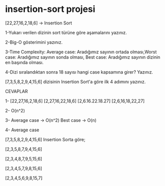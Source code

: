 # insertion-sort projesi

[22,27,16,2,18,6] -> Insertion Sort

1-Yukarı verilen dizinin sort türüne göre aşamalarını yazınız.

2-Big-O gösterimini yazınız.

3-Time Complexity: Average case: Aradığımız sayının ortada olması,Worst case: Aradığımız sayının sonda olması, Best case: Aradığımız sayının dizinin en başında olması.

4-Dizi sıralandıktan sonra 18 sayısı hangi case kapsamına girer? Yazınız.


[7,3,5,8,2,9,4,15,6] dizisinin Insertion Sort'a göre ilk 4 adımını yazınız.

CEVAPLAR

1- [22,27,16,2,18,6]
   [2,27,16,22,18,6]
   [2,6.16.22.18.27]
   [2,6,16,18,22,27]
   
   
2- O(n^2)   

3- Average case -> O(n^2) Best case -> O(n)

4- Average case


[7,3,5,8,2,9,4,15,6] Insertion Sorta göre;


[2,3,5,8,7,9,4,15,6]

[2,3,4,8,7,9,5,15,6]

[2,3,4,5,7,9,8,15,6]

[2,3,4,5,6,9,8,15,7]

